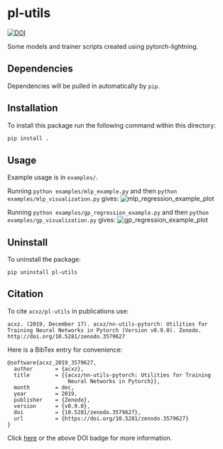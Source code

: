 # pl-utils

[![DOI](https://zenodo.org/badge/DOI/10.5281/zenodo.3579627.svg)](https://doi.org/10.5281/zenodo.3579627)

Some models and trainer scripts created using pytorch-lightning.

## Dependencies

Dependencies will be pulled in automatically by `pip`.

## Installation

To install this package run the following command within this directory:

```bash
pip install .
```

## Usage

Example usage is in `examples/`.

Running `python examples/mlp_example.py` and then
`python examples/mlp_visualization.py` gives:
![mlp_regression_example_plot](https://user-images.githubusercontent.com/17132214/187483104-9a368126-db4a-4304-ba9e-204e2dc059de.png)

Running `python examples/gp_regression_example.py` and then
`python examples/gp_visualization.py` gives:
![gp_regression_example_plot](https://user-images.githubusercontent.com/17132214/100395061-67da4d00-300d-11eb-8ec8-6d390ad6be7e.png)


## Uninstall

To uninstall the package:

```
pip uninstall pl-utils
```

## Citation
To cite `acxz/pl-utils` in publications use:

```
acxz. (2019, December 17). acxz/nn-utils-pytorch: Utilities for Training Neural Networks in Pytorch (Version v0.9.0). Zenodo. http://doi.org/10.5281/zenodo.3579627
```

Here is a BibTex entry for convenience:

```
@software{acxz_2019_3579627,
  author       = {acxz},
  title        = {{acxz/nn-utils-pytorch: Utilities for Training
                   Neural Networks in Pytorch}},
  month        = dec,
  year         = 2019,
  publisher    = {Zenodo},
  version      = {v0.9.0},
  doi          = {10.5281/zenodo.3579627},
  url          = {https://doi.org/10.5281/zenodo.3579627}
}
```

Click [here](https://zenodo.org/record/3579627) or the above DOI badge for more information.
